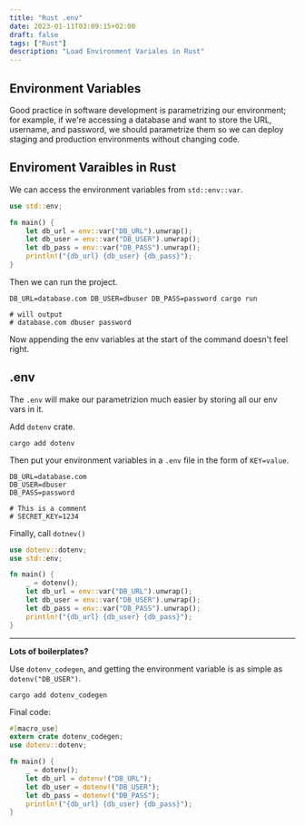 ```yaml
---
title: "Rust .env"
date: 2023-01-11T03:09:15+02:00
draft: false
tags: ["Rust"]
description: "Load Environment Variales in Rust"
---
```


## Environment Variables

Good practice in software development is parametrizing our environment; for example, if we're accessing a database and want to store the URL, username, and password, we should parametrize them so we can deploy staging and production environments without changing code.

## Enviroment Varaibles in Rust

We can access the environment variables from `std::env::var`.

```rust
use std::env;

fn main() {
    let db_url = env::var("DB_URL").unwrap();
    let db_user = env::var("DB_USER").unwrap();
    let db_pass = env::var("DB_PASS").unwrap();
    println!("{db_url} {db_user} {db_pass}");
}
```

Then we can run the project.

```shell
DB_URL=database.com DB_USER=dbuser DB_PASS=password cargo run

# will output
# database.com dbuser password
```

Now appending the env variables at the start of the command doesn't feel right.

## .env

The `.env` will make our parametrizion much easier by storing all our env vars in it.

Add `dotenv` crate.

```shell
cargo add dotenv
```

Then put your environment variables in a `.env` file in the form of `KEY=value`.

```text
DB_URL=database.com
DB_USER=dbuser
DB_PASS=password

# This is a comment
# SECRET_KEY=1234
```

Finally, call `dotnev()`

```rust
use dotenv::dotenv;
use std::env;

fn main() {
    _ = dotenv();
    let db_url = env::var("DB_URL").unwrap();
    let db_user = env::var("DB_USER").unwrap();
    let db_pass = env::var("DB_PASS").unwrap();
    println!("{db_url} {db_user} {db_pass}");
}
```

---
**Lots of boilerplates?**

Use `dotenv_codegen`, and getting the environment variable is as simple as `dotenv("DB_USER")`.

```shell
cargo add dotenv_codegen
```

Final code:

```rust
#[macro_use]
extern crate dotenv_codegen;
use dotenv::dotenv;

fn main() {
    _ = dotenv();
    let db_url = dotenv!("DB_URL");
    let db_user = dotenv!("DB_USER");
    let db_pass = dotenv!("DB_PASS");
    println!("{db_url} {db_user} {db_pass}");
}
```

